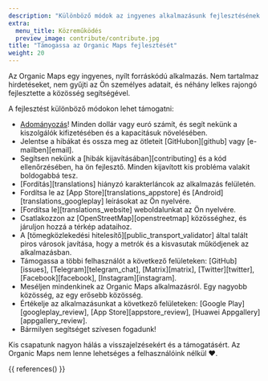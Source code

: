```yaml
---
description: "Különböző módok az ingyenes alkalmazásunk fejlesztésének támogatására"
extra:
  menu_title: Közreműködés
  preview_image: contribute/contribute.jpg
title: "Támogassa az Organic Maps fejlesztését"
weight: 20
---
```


Az Organic Maps egy ingyenes, nyílt forráskódú alkalmazás. Nem tartalmaz
hirdetéseket, nem gyűjti az Ön személyes adatait, és néhány lelkes rajongó
fejlesztette a közösség segítségével.

A fejlesztést különböző módokon lehet támogatni:

- [Adományozás](@/donate/index.md)! Minden dollár vagy euró számít, és segít
  nekünk a kiszolgálók kifizetésében és a kapacitásuk növelésében.
- Jelentse a hibákat és ossza meg az ötleteit [GitHubon][github] vagy
  [e-mailben][email].
- Segítsen nekünk a [hibák kijavításában][contributing] és a kód
  ellenőrzésében, ha ön fejlesztő. Minden kijavított kis probléma valakit
  boldogabbá tesz.
- [Fordítás][translations] hiányzó karakterláncok az alkalmazás felületén.
- Fordítsa le az [App Store][translations_appstore] és
  [Android][translations_googleplay] leírásokat az Ön nyelvére.
- [Fordítsa le][translations_website] weboldalunkat az Ön nyelvére.
- Csatlakozzon az [OpenStreetMap][openstreetmap] közösséghez, és járuljon
  hozzá a térkép adataihoz.
- A [tömegközlekedési hitelesítő][public_transport_validator] által talált
  piros városok javítása, hogy a metrók és a kisvasutak működjenek az
  alkalmazásban.
- Támogassa a többi felhasználót a következő felületeken: [GitHub][issues],
  [Telegram][telegram_chat], [Matrix][matrix], [Twitter][twitter],
  [Facebook][facebook], [Instagram][instagram].
- Meséljen mindenkinek az Organic Maps alkalmazásról. Egy nagyobb közösség,
  az egy erősebb közösség.
- Értékelje az alkalmazásunkat a következő felületeken: [Google
  Play][googleplay_review], [App Store][appstore_review], [Huawei
  Appgallery][appgallery_review].
- Bármilyen segítséget szívesen fogadunk!

Kis csapatunk nagyon hálás a visszajelzésekért és a támogatásért. Az Organic
Maps nem lenne lehetséges a felhasználóink nélkül ❤️.

{{ references() }}

